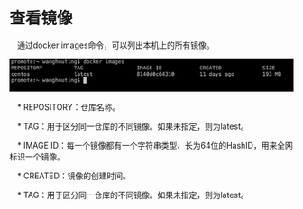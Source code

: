 <h1>查看镜像</h1>
<p>&emsp;通过docker images命令，可以列出本机上的所有镜像。</p>
<img src="./assets/23.png" />

<p>&emsp;* REPOSITORY：仓库名称。</p>
<p>&emsp;* TAG：用于区分同一仓库的不同镜像。如果未指定，则为latest。</p>
<p>&emsp;* IMAGE ID：每一个镜像都有一个字符串类型、长为64位的HashID，用来全网标识一个镜像。</p>
<p>&emsp;* CREATED：镜像的创建时间。</p>
<p>&emsp;* TAG：用于区分同一仓库的不同镜像。如果未指定，则为latest。</p>









